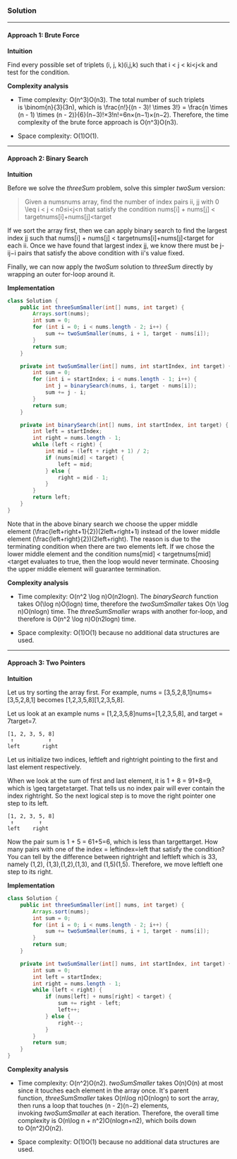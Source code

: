### Solution
---
#### Approach 1: Brute Force

**Intuition**

Find every possible set of triplets (i, j, k)(i,j,k) such that i < j < ki<j<k and test for the condition.

**Complexity analysis**

-   Time complexity: O(n^3)O(n3). The total number of such triplets is \binom{n}{3}(3n​), which is \frac{n!}{(n - 3)! \times 3!} = \frac{n \times (n - 1) \times (n - 2)}{6}(n−3)!×3!n!​=6n×(n−1)×(n−2)​. Therefore, the time complexity of the brute force approach is O(n^3)O(n3).
    
-   Space complexity: O(1)O(1).
    

---

#### Approach 2: Binary Search

**Intuition**

Before we solve the _threeSum_ problem, solve this simpler _twoSum_ version:

> Given a numsnums array, find the number of index pairs ii, jj with 0 \leq i < j < n0≤i<j<n that satisfy the condition nums[i] + nums[j] < targetnums[i]+nums[j]<target

If we sort the array first, then we can apply binary search to find the largest index jj such that nums[i] + nums[j] < targetnums[i]+nums[j]<target for each ii. Once we have found that largest index jj, we know there must be j-ij−i pairs that satisfy the above condition with ii's value fixed.

Finally, we can now apply the _twoSum_ solution to _threeSum_ directly by wrapping an outer for-loop around it.

**Implementation**

```java
class Solution {
    public int threeSumSmaller(int[] nums, int target) {
        Arrays.sort(nums);
        int sum = 0;
        for (int i = 0; i < nums.length - 2; i++) {
            sum += twoSumSmaller(nums, i + 1, target - nums[i]);
        }
        return sum;
    }

    private int twoSumSmaller(int[] nums, int startIndex, int target) {
        int sum = 0;
        for (int i = startIndex; i < nums.length - 1; i++) {
            int j = binarySearch(nums, i, target - nums[i]);
            sum += j - i;
        }
        return sum;
    }

    private int binarySearch(int[] nums, int startIndex, int target) {
        int left = startIndex;
        int right = nums.length - 1;
        while (left < right) {
            int mid = (left + right + 1) / 2;
            if (nums[mid] < target) {
                left = mid;
            } else {
                right = mid - 1;
            }
        }
        return left;
    }
}
```
Note that in the above binary search we choose the upper middle element (\frac{left+right+1}{2})(2left+right+1​) instead of the lower middle element (\frac{left+right}{2})(2left+right​). The reason is due to the terminating condition when there are two elements left. If we chose the lower middle element and the condition nums[mid] < targetnums[mid]<target evaluates to true, then the loop would never terminate. Choosing the upper middle element will guarantee termination.

**Complexity analysis**

-   Time complexity: O(n^2 \log n)O(n2logn). The _binarySearch_ function takes O(\log n)O(logn) time, therefore the _twoSumSmaller_ takes O(n \log n)O(nlogn) time. The _threeSumSmaller_ wraps with another for-loop, and therefore is O(n^2 \log n)O(n2logn) time.
    
-   Space complexity: O(1)O(1) because no additional data structures are used.
    

---

#### Approach 3: Two Pointers

**Intuition**

Let us try sorting the array first. For example, nums = [3,5,2,8,1]nums=[3,5,2,8,1] becomes [1,2,3,5,8][1,2,3,5,8].

Let us look at an example nums = [1,2,3,5,8]nums=[1,2,3,5,8], and target = 7target=7.

```
[1, 2, 3, 5, 8]
 ↑           ↑
left       right
```

Let us initialize two indices, leftleft and rightright pointing to the first and last element respectively.

When we look at the sum of first and last element, it is 1 + 8 = 91+8=9, which is \geq target≥target. That tells us no index pair will ever contain the index rightright. So the next logical step is to move the right pointer one step to its left.

```
[1, 2, 3, 5, 8]
 ↑        ↑
left    right
```

Now the pair sum is 1 + 5 = 61+5=6, which is less than targettarget. How many pairs with one of the index = leftindex=left that satisfy the condition? You can tell by the difference between rightright and leftleft which is 33, namely (1,2), (1,3),(1,2),(1,3), and (1,5)(1,5). Therefore, we move leftleft one step to its right.

**Implementation**
```java
class Solution {
    public int threeSumSmaller(int[] nums, int target) {
        Arrays.sort(nums);
        int sum = 0;
        for (int i = 0; i < nums.length - 2; i++) {
            sum += twoSumSmaller(nums, i + 1, target - nums[i]);
        }
        return sum;
    }

    private int twoSumSmaller(int[] nums, int startIndex, int target) {
        int sum = 0;
        int left = startIndex;
        int right = nums.length - 1;
        while (left < right) {
            if (nums[left] + nums[right] < target) {
                sum += right - left;
                left++;
            } else {
                right--;
            }
        }
        return sum;
    }
}
```
**Complexity analysis**

-   Time complexity: O(n^2)O(n2). _twoSumSmaller_ takes O(n)O(n) at most since it touches each element in the array once. It's parent function, _threeSumSmaller_ takes O(n\log n)O(nlogn) to sort the array, then runs a loop that touches (n - 2)(n−2) elements, invoking _twoSumSmaller_ at each iteration. Therefore, the overall time complexity is O(n\log n + n^2)O(nlogn+n2), which boils down to O(n^2)O(n2).
    
-   Space complexity: O(1)O(1) because no additional data structures are used.